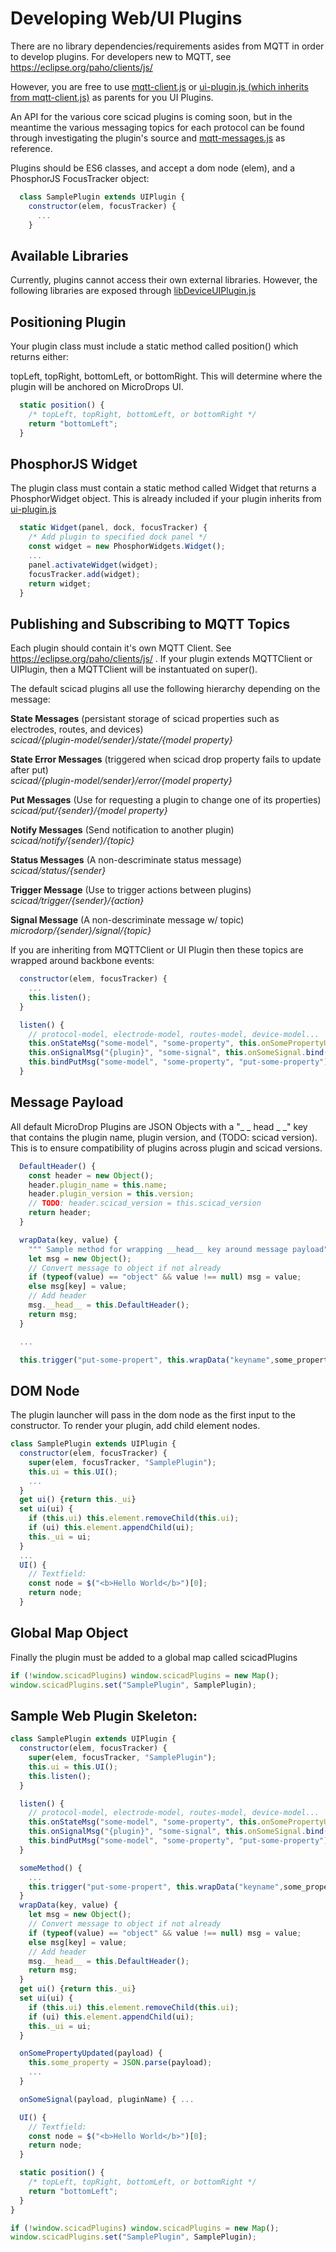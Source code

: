 # Developing Web/UI Plugins

There are no library dependencies/requirements asides from MQTT in order to develop plugins. For developers new to MQTT, see https://eclipse.org/paho/clients/js/

However, you are free to use
[mqtt-client.js](https://github.com/The-Brainery/SciCAD/blob/master/ui/src/mqtt-client.js)
or
[ui-plugin.js (which inherits from mqtt-client.js)](https://github.com/The-Brainery/SciCAD/blob/master/ui/src/ui-plugin.js) as parents for you UI Plugins.

An API for the various core scicad plugins is coming soon, but in the meantime the various messaging topics for each protocol can be found through investigating the plugin's source and [mqtt-messages.js](https://github.com/The-Brainery/SciCAD/blob/master/ui/src/mqtt-messages.js) as reference.

Plugins should be ES6 classes, and accept a dom node (elem), and a PhosphorJS FocusTracker object:
```javascript
  class SamplePlugin extends UIPlugin {
    constructor(elem, focusTracker) {
      ...
    }
```

## Available Libraries

Currently, plugins cannot access their own external libraries. However, the following libraries are exposed through [libDeviceUIPlugin.js](https://github.com/Lucaszw/webui.js/blob/master/src/libDeviceUIPlugin.js)

## Positioning Plugin

Your plugin class must include a static method called position() which returns either:

topLeft, topRight, bottomLeft, or bottomRight. This will determine where the plugin will be anchored on MicroDrops UI.
```javascript
  static position() {
    /* topLeft, topRight, bottomLeft, or bottomRight */
    return "bottomLeft";
  }
```

## PhosphorJS Widget

The plugin class must contain a static method called Widget that returns a PhosphorWidget object. This is already included if your plugin inherits from [ui-plugin.js](https://github.com/The-Brainery/SciCAD/blob/master/ui/src/ui-plugin.js)

```javascript
  static Widget(panel, dock, focusTracker) {
    /* Add plugin to specified dock panel */
    const widget = new PhosphorWidgets.Widget();
    ...
    panel.activateWidget(widget);
    focusTracker.add(widget);
    return widget;
  }
```

## Publishing and Subscribing to MQTT Topics

Each plugin should contain it's own MQTT Client.
See https://eclipse.org/paho/clients/js/ . If your plugin extends MQTTClient or UIPlugin, then a MQTTClient will be instantuated on super().

The default scicad plugins all use the following hierarchy depending on the message:

**State Messages** (persistant storage of scicad properties such as electrodes, routes, and devices)<br />
*scicad/{plugin-model/sender}/state/{model property}*

**State Error Messages** (triggered when scicad drop property fails to update after put)<br />
*scicad/{plugin-model/sender}/error/{model property}*

**Put Messages** (Use for requesting a plugin to change one of its properties)<br />
*scicad/put/{sender}/{model property}*

**Notify Messages** (Send notification to another plugin)<br />
*scicad/notify/{sender}/{topic}*

**Status Messages** (A non-descriminate status message)<br />
*scicad/status/{sender}*

**Trigger Message** (Use to trigger actions between plugins)<br />
*scicad/trigger/{sender}/{action}*

**Signal Message** (A non-descriminate message w/ topic)<br />
*microdorp/{sender}/signal/{topic}*

If you are inheriting from MQTTClient or UI Plugin then these topics are wrapped around backbone events:

```javascript
  constructor(elem, focusTracker) {
    ...
    this.listen();
  }

  listen() {
    // protocol-model, electrode-model, routes-model, device-model...
    this.onStateMsg("some-model", "some-property", this.onSomePropertyUpdated.bind(this));
    this.onSignalMsg("{plugin}", "some-signal", this.onSomeSignal.bind(this));
    this.bindPutMsg("some-model", "some-property", "put-some-property");
  }
```

## Message Payload

All default MicroDrop Plugins are JSON Objects with a "_ _ head _ _" key that contains the plugin name, plugin version, and (TODO: scicad version). This is to ensure compatibility of plugins across plugin and scicad versions.

```javascript
  DefaultHeader() {
    const header = new Object();
    header.plugin_name = this.name;
    header.plugin_version = this.version;
    // TODO: header.scicad_version = this.scicad_version
    return header;
  }
```
```javascript
  wrapData(key, value) {
    """ Sample method for wrapping __head__ key around message payload"""
    let msg = new Object();
    // Convert message to object if not already
    if (typeof(value) == "object" && value !== null) msg = value;
    else msg[key] = value;
    // Add header
    msg.__head__ = this.DefaultHeader();
    return msg;
  }

  ...

  this.trigger("put-some-propert", this.wrapData("keyname",some_property));

```

## DOM Node

The plugin launcher will pass in the dom node as the first input to the constructor. To render your plugin, add child element nodes.

```javascript
class SamplePlugin extends UIPlugin {
  constructor(elem, focusTracker) {
    super(elem, focusTracker, "SamplePlugin");
    this.ui = this.UI();
    ...
  }
  get ui() {return this._ui}
  set ui(ui) {
    if (this.ui) this.element.removeChild(this.ui);
    if (ui) this.element.appendChild(ui);
    this._ui = ui;
  }
  ...
  UI() {
    // Textfield:
    const node = $("<b>Hello World</b>")[0];
    return node;
  }
```

## Global Map Object

Finally the plugin must be added to a global map called scicadPlugins

```javascript
if (!window.scicadPlugins) window.scicadPlugins = new Map();
window.scicadPlugins.set("SamplePlugin", SamplePlugin);
```

## Sample Web Plugin Skeleton:
```javascript
class SamplePlugin extends UIPlugin {
  constructor(elem, focusTracker) {
    super(elem, focusTracker, "SamplePlugin");
    this.ui = this.UI();
    this.listen();
  }

  listen() {
    // protocol-model, electrode-model, routes-model, device-model...
    this.onStateMsg("some-model", "some-property", this.onSomePropertyUpdated.bind(this));
    this.onSignalMsg("{plugin}", "some-signal", this.onSomeSignal.bind(this));
    this.bindPutMsg("some-model", "some-property", "put-some-property");
  }

  someMethod() {
    ...
    this.trigger("put-some-propert", this.wrapData("keyname",some_property));
  }
  wrapData(key, value) {
    let msg = new Object();
    // Convert message to object if not already
    if (typeof(value) == "object" && value !== null) msg = value;
    else msg[key] = value;
    // Add header
    msg.__head__ = this.DefaultHeader();
    return msg;
  }
  get ui() {return this._ui}
  set ui(ui) {
    if (this.ui) this.element.removeChild(this.ui);
    if (ui) this.element.appendChild(ui);
    this._ui = ui;
  }

  onSomePropertyUpdated(payload) {
    this.some_property = JSON.parse(payload);
    ...
  }

  onSomeSignal(payload, pluginName) { ...

  UI() {
    // Textfield:
    const node = $("<b>Hello World</b>")[0];
    return node;
  }

  static position() {
    /* topLeft, topRight, bottomLeft, or bottomRight */
    return "bottomLeft";
  }
}

if (!window.scicadPlugins) window.scicadPlugins = new Map();
window.scicadPlugins.set("SamplePlugin", SamplePlugin);
```
